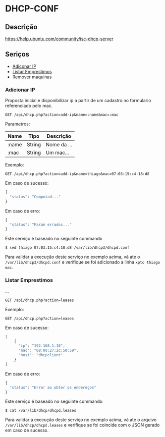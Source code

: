 # DHCP-CONF

## Descrição

https://help.ubuntu.com/community/isc-dhcp-server

## Seriços

- [Adiconar IP](#adiconar-ip)
- [Listar  Emprestimos](#listar-emprestimo)
- Remover maquinas

### Adicionar IP

Proposta inicial e disponibilizar ip a partir de um cadastro no formulario referenciado pelo mac.

```
GET /api/dhcp.php?action=add-ip&name=:name&mac=:mac
```

Parametros:

| Name | Tipo | Descrição |
|-|-|-|
| :name | String | Nome da ... |
| :mac | String | Um mac... |

Exemplo:

```
GET /api/dhcp.php?action=add-ip&name=thiago&mac=07:03:15:c4:18:d8
```

Em caso de sucesso:

```js
{
  "status": "Computad..."
}
```

Em caso de erro:

```js
{
  "status": "Param errados..."
}
```

Este serviço é baseado no seguinte commando

```
$ sed thiago 07:03:15:c4:18:d8 /var/lib/dhcp3/dhcpd.conf
```

Para validar a execução deste serviço no exemplo acima, vá ate o `/var/lib/dhcp3/dhcpd.conf` e verifique se foi adicionado a linha `xpto thiago mac`.

### Listar Emprestimos

...

```
GET /api/dhcp.php?action=leases
```

Exemplo:

```
GET /api/dhcp.php?action=leases
```

Em caso de sucesso:

```js
[
    {
      "ip": "192.168.1.10",
      "mac": "08:00:27:2c:50:59",
      "host": "dhcpclient"
    }
]
```

Em caso de erro:

```js
{
  "status": "Error ao obter os endereços"
}
```

Este serviço é baseado no seguinte commando:

```
$ cat /var/lib/dhcp/dhcpd.leases
```

Para validar a execução deste serviço no exemplo acima, vá ate o arquivo `/var/lib/dhcp/dhcpd.leases` e verifique se foi coincide com o JSON gerado em caso de sucesso.
